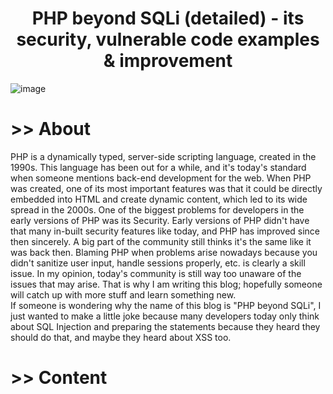 # <center>PHP beyond SQLi (detailed) - its security, vulnerable code examples & improvement </center>
![image](https://github.com/KiraReys/blog/assets/44244085/8a52accc-7544-490c-858b-5da4b2031fac)


# >> About
PHP is a dynamically typed, server-side scripting language, created in the 1990s. This language has been out for a while, and it's today's standard when someone mentions back-end development for the web.
When PHP was created, one of its most important features was that it could be directly embedded into HTML and create dynamic content, which led to its wide spread in the 2000s. One of the biggest problems for developers
in the early versions of PHP was its Security. Early versions of PHP didn't have that many in-built security features like today, and PHP has improved since then sincerely. A big part of the community still thinks it's the same like it was back then. Blaming PHP when problems arise nowadays because you didn't sanitize user input, handle sessions properly, etc. is clearly a skill issue. In my opinion, today's community is still way too unaware of the issues that may arise. That is why I am writing this blog; hopefully someone will catch up with more stuff and learn something new. <br>
If someone is wondering why the name of this blog is "PHP beyond SQLi", I just wanted to make a little joke because many developers today only think about SQL Injection and preparing the statements because they heard they should do that, and maybe they heard about XSS too.

# >> Content
